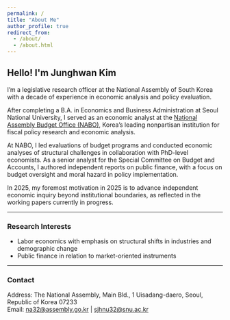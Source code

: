 ```yaml
---
permalink: /
title: "About Me"
author_profile: true
redirect_from: 
  - /about/
  - /about.html
---
```




## Hello! I'm Junghwan Kim  

I’m a legislative research officer at the National Assembly of South Korea with a decade of experience in economic analysis and policy evaluation.  

After completing a B.A. in Economics and Business Administration at Seoul National University, I served as an economic analyst at the [National Assembly Budget Office (NABO)](https://korea.nabo.go.kr/naboEng/main/main.do), Korea’s leading nonpartisan institution for fiscal policy research and economic analysis. 

At NABO, I led evaluations of budget programs and conducted economic analyses of structural challenges in collaboration with PhD-level economists. As a senior analyst for the Special Committee on Budget and Accounts, I authored independent reports on public finance, with a focus on budget oversight and moral hazard in policy implementation.

In 2025, my foremost motivation in 2025 is to advance independent economic inquiry beyond institutional boundaries, as reflected in the working papers currently in progress.

---

### Research Interests
- Labor economics with emphasis on structural shifts in industries and demographic change    
- Public finance in relation to market-oriented instruments

---

### Contact
Address: The National Assembly, Main Bld., 1 Uisadang-daero, Seoul, Republic of Korea 07233  
Email: na32@assembly.go.kr | sjhnu32@snu.ac.kr 
